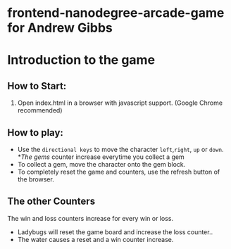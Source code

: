 frontend-nanodegree-arcade-game for Andrew Gibbs
================================================

# Introduction to the game

## How to Start:	
1. Open index.html in a browser with javascript support. (Google Chrome recommended)

## How to play:

* Use the `directional keys` to move the character `left`,`right`, `up` or `down`.
*_The gems_ counter increase everytime you collect a gem 
* To collect a gem, move the character onto the gem block.
* To completely reset the game and counters, use the refresh button of the browser.

## The other Counters
 The win and loss counters increase for every win or loss.

* Ladybugs will reset the game board and increase the loss counter..
* The water causes a reset and a win counter increase.
